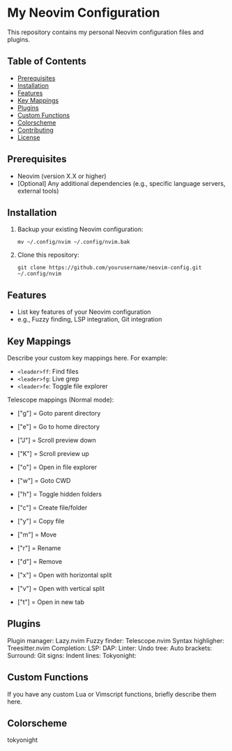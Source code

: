 # My Neovim Configuration

This repository contains my personal Neovim configuration files and plugins.

## Table of Contents

- [Prerequisites](#prerequisites)
- [Installation](#installation)
- [Features](#features)
- [Key Mappings](#key-mappings)
- [Plugins](#plugins)
- [Custom Functions](#custom-functions)
- [Colorscheme](#colorscheme)
- [Contributing](#contributing)
- [License](#license)

## Prerequisites

- Neovim (version X.X or higher)
- [Optional] Any additional dependencies (e.g., specific language servers, external tools)

## Installation

1. Backup your existing Neovim configuration:
   ```
   mv ~/.config/nvim ~/.config/nvim.bak
   ```

2. Clone this repository:
   ```
   git clone https://github.com/yourusername/neovim-config.git ~/.config/nvim
   ```

## Features

- List key features of your Neovim configuration
- e.g., Fuzzy finding, LSP integration, Git integration

## Key Mappings

Describe your custom key mappings here. For example:

- `<leader>ff`: Find files
- `<leader>fg`: Live grep
- `<leader>fe`: Toggle file explorer

Telescope mappings (Normal mode):
- ["g"] = Goto parent directory
- ["e"] = Go to home directory
- ["J"] = Scroll preview down
- ["K"] = Scroll preview up
- ["o"] = Open in file explorer
- ["w"] = Goto CWD
- ["h"] = Toggle hidden folders

- ["c"] = Create file/folder
- ["y"] = Copy file
- ["m"] = Move
- ["r"] = Rename
- ["d"] = Remove
- ["x"] = Open with horizontal split
- ["v"] = Open with vertical split
- ["t"] = Open in new tab

## Plugins

Plugin manager: Lazy.nvim
Fuzzy finder: Telescope.nvim
Syntax highligher: Treesitter.nvim
Completion:
LSP:
DAP:
Linter:
Undo tree:
Auto brackets:
Surround:
Git signs:
Indent lines:
Tokyonight:

## Custom Functions

If you have any custom Lua or Vimscript functions, briefly describe them here.

## Colorscheme

tokyonight
